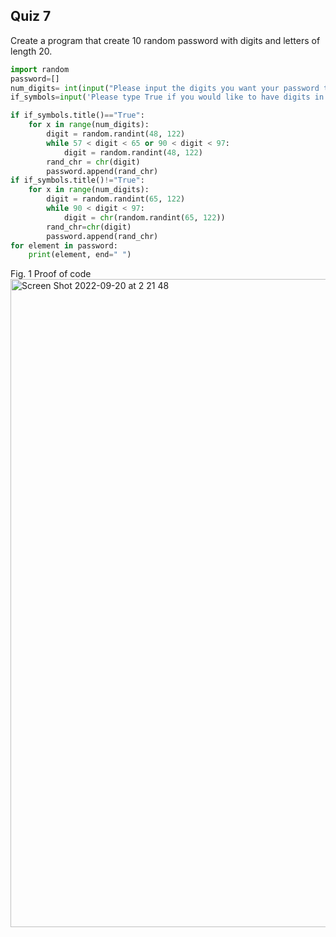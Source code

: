 ## Quiz 7 ##

Create a program that create 10 random password with digits and letters of length 20.

```.py
import random
password=[]
num_digits= int(input("Please input the digits you want your password to be: "))
if_symbols=input('Please type True if you would like to have digits in your password: ')

if if_symbols.title()=="True":
    for x in range(num_digits):
        digit = random.randint(48, 122)
        while 57 < digit < 65 or 90 < digit < 97:
            digit = random.randint(48, 122)
        rand_chr = chr(digit)
        password.append(rand_chr)
if if_symbols.title()!="True":
    for x in range(num_digits):
        digit = random.randint(65, 122)
        while 90 < digit < 97:
            digit = chr(random.randint(65, 122))
        rand_chr=chr(digit)
        password.append(rand_chr)
for element in password:
    print(element, end=" ")
```

Fig. 1 Proof of code
<img width="1037" alt="Screen Shot 2022-09-20 at 2 21 48" src="https://user-images.githubusercontent.com/105724334/191079039-d5dcb5c4-c4e0-44df-a890-f4b5d21a9ce9.png">

